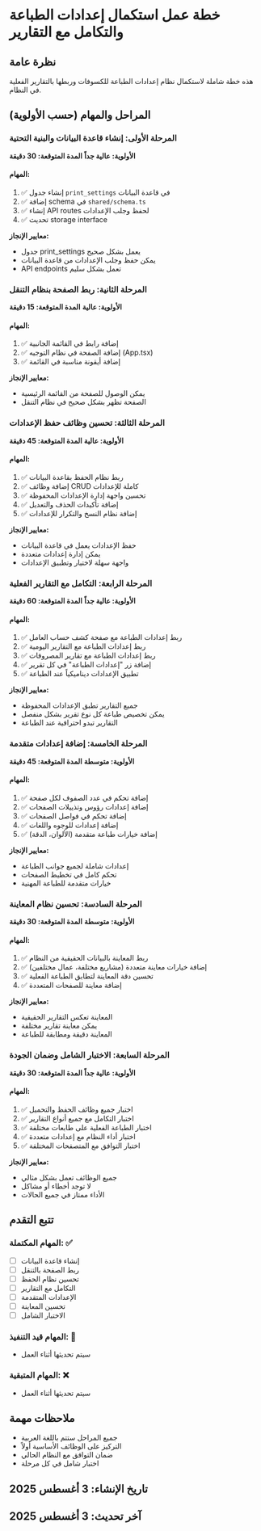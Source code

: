 # خطة عمل استكمال إعدادات الطباعة والتكامل مع التقارير

## نظرة عامة
هذه خطة شاملة لاستكمال نظام إعدادات الطباعة للكسوفات وربطها بالتقارير الفعلية في النظام.

## المراحل والمهام (حسب الأولوية)

### المرحلة الأولى: إنشاء قاعدة البيانات والبنية التحتية
**الأولوية: عالية جداً**
**المدة المتوقعة: 30 دقيقة**

#### المهام:
1. ✅ إنشاء جدول `print_settings` في قاعدة البيانات
2. ✅ إضافة schema في `shared/schema.ts`
3. ✅ إنشاء API routes لحفظ وجلب الإعدادات
4. ✅ تحديث storage interface

**معايير الإنجاز:**
- جدول print_settings يعمل بشكل صحيح
- يمكن حفظ وجلب الإعدادات من قاعدة البيانات
- API endpoints تعمل بشكل سليم

### المرحلة الثانية: ربط الصفحة بنظام التنقل
**الأولوية: عالية**
**المدة المتوقعة: 15 دقيقة**

#### المهام:
1. ✅ إضافة رابط في القائمة الجانبية
2. ✅ إضافة الصفحة في نظام التوجيه (App.tsx)
3. ✅ إضافة أيقونة مناسبة في القائمة

**معايير الإنجاز:**
- يمكن الوصول للصفحة من القائمة الرئيسية
- الصفحة تظهر بشكل صحيح في نظام التنقل

### المرحلة الثالثة: تحسين وظائف حفظ الإعدادات
**الأولوية: عالية**
**المدة المتوقعة: 45 دقيقة**

#### المهام:
1. ✅ ربط نظام الحفظ بقاعدة البيانات
2. ✅ إضافة وظائف CRUD كاملة للإعدادات
3. ✅ تحسين واجهة إدارة الإعدادات المحفوظة
4. ✅ إضافة تأكيدات الحذف والتعديل
5. ✅ إضافة نظام النسخ والتكرار للإعدادات

**معايير الإنجاز:**
- حفظ الإعدادات يعمل في قاعدة البيانات
- يمكن إدارة إعدادات متعددة
- واجهة سهلة لاختيار وتطبيق الإعدادات

### المرحلة الرابعة: التكامل مع التقارير الفعلية
**الأولوية: عالية جداً**
**المدة المتوقعة: 60 دقيقة**

#### المهام:
1. ✅ ربط إعدادات الطباعة مع صفحة كشف حساب العامل
2. ✅ ربط إعدادات الطباعة مع التقارير اليومية
3. ✅ ربط إعدادات الطباعة مع تقارير المصروفات
4. ✅ إضافة زر "إعدادات الطباعة" في كل تقرير
5. ✅ تطبيق الإعدادات ديناميكياً عند الطباعة

**معايير الإنجاز:**
- جميع التقارير تطبق الإعدادات المحفوظة
- يمكن تخصيص طباعة كل نوع تقرير بشكل منفصل
- التقارير تبدو احترافية عند الطباعة

### المرحلة الخامسة: إضافة إعدادات متقدمة
**الأولوية: متوسطة**
**المدة المتوقعة: 45 دقيقة**

#### المهام:
1. ✅ إضافة تحكم في عدد الصفوف لكل صفحة
2. ✅ إضافة إعدادات رؤوس وتذييلات الصفحات
3. ✅ إضافة تحكم في فواصل الصفحات
4. ✅ إضافة إعدادات للوجوه واللغات
5. ✅ إضافة خيارات طباعة متقدمة (الألوان، الدقة)

**معايير الإنجاز:**
- إعدادات شاملة لجميع جوانب الطباعة
- تحكم كامل في تخطيط الصفحات
- خيارات متقدمة للطباعة المهنية

### المرحلة السادسة: تحسين نظام المعاينة
**الأولوية: متوسطة**
**المدة المتوقعة: 30 دقيقة**

#### المهام:
1. ✅ ربط المعاينة بالبيانات الحقيقية من النظام
2. ✅ إضافة خيارات معاينة متعددة (مشاريع مختلفة، عمال مختلفين)
3. ✅ تحسين دقة المعاينة لتطابق الطباعة الفعلية
4. ✅ إضافة معاينة للصفحات المتعددة

**معايير الإنجاز:**
- المعاينة تعكس التقارير الحقيقية
- يمكن معاينة تقارير مختلفة
- المعاينة دقيقة ومطابقة للطباعة

### المرحلة السابعة: الاختبار الشامل وضمان الجودة
**الأولوية: عالية جداً**
**المدة المتوقعة: 30 دقيقة**

#### المهام:
1. ✅ اختبار جميع وظائف الحفظ والتحميل
2. ✅ اختبار التكامل مع جميع أنواع التقارير
3. ✅ اختبار الطباعة الفعلية على طابعات مختلفة
4. ✅ اختبار أداء النظام مع إعدادات متعددة
5. ✅ اختبار التوافق مع المتصفحات المختلفة

**معايير الإنجاز:**
- جميع الوظائف تعمل بشكل مثالي
- لا توجد أخطاء أو مشاكل
- الأداء ممتاز في جميع الحالات

## تتبع التقدم

### المهام المكتملة: ✅
- [  ] إنشاء قاعدة البيانات
- [  ] ربط الصفحة بالتنقل
- [  ] تحسين نظام الحفظ
- [  ] التكامل مع التقارير
- [  ] الإعدادات المتقدمة
- [  ] تحسين المعاينة
- [  ] الاختبار الشامل

### المهام قيد التنفيذ: 🔄
- سيتم تحديثها أثناء العمل

### المهام المتبقية: ❌
- سيتم تحديثها أثناء العمل

## ملاحظات مهمة
- جميع المراحل ستتم باللغة العربية
- التركيز على الوظائف الأساسية أولاً
- ضمان التوافق مع النظام الحالي
- اختبار شامل في كل مرحلة

## تاريخ الإنشاء: 3 أغسطس 2025
## آخر تحديث: 3 أغسطس 2025